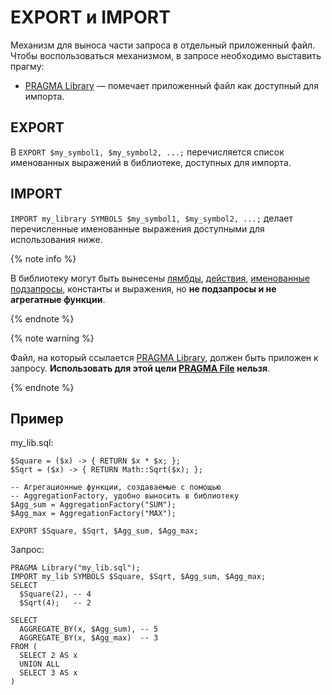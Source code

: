 # EXPORT и IMPORT

Механизм для выноса части запроса в отдельный приложенный файл. Чтобы воспользоваться механизмом, в запросе необходимо выставить прагму:

* [PRAGMA Library](pragma.md#library) &mdash; помечает приложенный файл как доступный для импорта.

## EXPORT

В `EXPORT $my_symbol1, $my_symbol2, ...;` перечисляется список именованных выражений в библиотеке, доступных для импорта.

## IMPORT

`IMPORT my_library SYMBOLS $my_symbol1, $my_symbol2, ...;` делает перечисленные именованные выражения доступными для использования ниже.

{% note info %}

В библиотеку могут быть вынесены [лямбды](expressions.md#lambda), [действия](action.md), [именованные подзапросы](subquery.md), константы и выражения, но __не подзапросы и не агрегатные функции__.

{% endnote %}

{% note warning %}

Файл, на который ссылается [PRAGMA Library](pragma.md#library), должен быть приложен к запросу. __Использовать для этой цели [PRAGMA File](pragma.md#file) нельзя__.

{% endnote %}


## Пример

my_lib.sql:

```yql
$Square = ($x) -> { RETURN $x * $x; };
$Sqrt = ($x) -> { RETURN Math::Sqrt($x); };

-- Агрегационные функции, создаваемые с помощью
-- AggregationFactory, удобно выносить в библиотеку
$Agg_sum = AggregationFactory("SUM");
$Agg_max = AggregationFactory("MAX");

EXPORT $Square, $Sqrt, $Agg_sum, $Agg_max;
```

Запрос:

```yql
PRAGMA Library("my_lib.sql");
IMPORT my_lib SYMBOLS $Square, $Sqrt, $Agg_sum, $Agg_max;
SELECT
  $Square(2), -- 4
  $Sqrt(4);   -- 2

SELECT
  AGGREGATE_BY(x, $Agg_sum), -- 5
  AGGREGATE_BY(x, $Agg_max)  -- 3
FROM (
  SELECT 2 AS x
  UNION ALL
  SELECT 3 AS x
)
```


